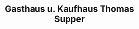 ---
title: "Gasthaus u. Kaufhaus Thomas Supper"
url: /rohr-im-burgenland/gasthaus-u-kaufhaus-thomas-supper/
shop: Supermarkt
---